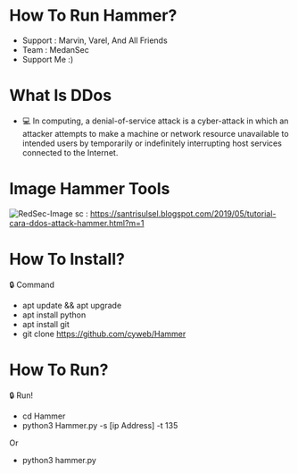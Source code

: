 # How To Run Hammer? 
- Support : Marvin, Varel, And All Friends
- Team : MedanSec
- Support Me :) 

# What Is DDos
- :computer: In computing, a denial-of-service attack is a cyber-attack in which an attacker attempts to make a machine or network resource
unavailable to intended users by temporarily or indefinitely interrupting host 
services connected to the Internet.
# Image Hammer Tools
![RedSec-Image](https://2.bp.blogspot.com/-0Gzls1xRrwg/XOYnu85ca8I/AAAAAAAAAVI/4tRz1Nli7fcpYCRdDBxEDYM-QB1lGrlGgCLcBGAs/s1600/Screenshot_2019-05-23-12-51-35-29.png) 
sc : https://santrisulsel.blogspot.com/2019/05/tutorial-cara-ddos-attack-hammer.html?m=1

# How To Install? 
:lock: Command
- apt update && apt upgrade 
- apt install python
- apt install git 
- git clone https://github.com/cyweb/Hammer
# How To Run? 
:lock: Run! 
- cd Hammer
- python3 Hammer.py -s [ip Address] -t 135

Or

- python3 hammer.py
